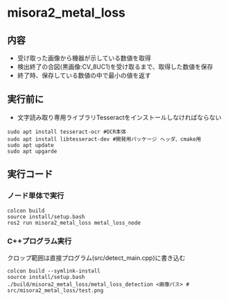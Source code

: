 # misora2_metal_loss
## 内容
 - 受け取った画像から機器が示している数値を取得
 - 検出終了の合図(黒画像:CV_8UC1)を受け取るまで、取得した数値を保存
 - 終了時、保存している数値の中で最小の値を返す

## 実行前に
 - 文字読み取り専用ライブラリTesseractをインストールしなければならない
~~~bash!
sudo apt install tesseract-ocr #OCR本体
sudo apt install libtesseract-dev #開発用パッケージ ヘッダ、cmake用
sudo apt update
sudo apt upgarde
~~~

## 実行コード
### ノード単体で実行
~~~bash!
colcon build 
source install/setup.bash
ros2 run misora2_metal_loss metal_loss_node
~~~

### C++プログラム実行
クロップ範囲は直接プログラム(src/detect_main.cpp)に書き込む
~~~bash!
colcon build --symlink-install
source install/setup.bash
./build/misora2_metal_loss/metal_loss_detection <画像パス> # src/misora2_metal_loss/test.png
~~~